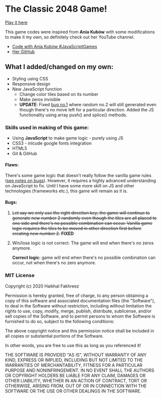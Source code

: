 # The Classic **2048** Game!

[Play it here](https://haikhalfakhreez.github.io/2048/)

This game codes were inspired from **Ania Kubów** with some modifications to make it my own, so definitely check out her YouTube channel.

- [Code with Ania Kubów #JavaScriptGames](https://www.youtube.com/watch?v=aDn2g8XfSMc)
- [Her GitHub](https://github.com/kubowania)

## What I added/changed on my own:

- Styling using CSS
- Responsive design
- New JavaScript function
    - Change color tiles based on its number
    - Make zeros invisible
    - **UPDATE**: Fixed [bug no.1](#bugs) where random no.2 will still generated even though there's no move left for a particular direction. Added the JS functionality using array push() and splice() methods. 

### Skills used in making of this game:

- Using **JavaScript** to make game logic - purely using JS
- CSS3 - inlcude google fonts integration
- HTML5
- Git & GitHub

#### Flaws:
There's some game logic that doesn't really follow the vanilla game rules ([see notes on bugs](#bugs)). However, it requires a highly advanced understanding on JavaScript to fix. Until I have some more skill on JS and other technologies (frameworks etc.), this game will remain as it is.

#### Bugs:

1. ~~Let say we only use the right direction key; the game will continue to generate new number 2 randomly even though the tiles are all placed to one side and there's no possible combination can occur. Vanilla game logic requires the tiles to be moved in other direction first before creating new number 2.~~ **FIXED**
2. Win/lose logic is not correct. The game will end when there's no zeros anymore. 

    **Correct logic**: game will end when there's no possible combination can occur, not when there's no zero anymore.

### MIT License

Copyright (c) 2020 Haikhal Fakhreez

Permission is hereby granted, free of charge, to any person obtaining a copy of this software and associated documentation files (the "Software"), to deal in the Software without restriction, including without limitation the rights to use, copy, modify, merge, publish, distribute, sublicense, and/or sell copies of the Software, and to permit persons to whom the Software is furnished to do so, subject to the following conditions:

The above copyright notice and this permission notice shall be included in all copies or substantial portions of the Software.

In other words, you are free to use this as long as you referenced it!

THE SOFTWARE IS PROVIDED "AS IS", WITHOUT WARRANTY OF ANY KIND, EXPRESS OR IMPLIED, INCLUDING BUT NOT LIMITED TO THE WARRANTIES OF MERCHANTABILITY, FITNESS FOR A PARTICULAR PURPOSE AND NONINFRINGEMENT. IN NO EVENT SHALL THE AUTHORS OR COPYRIGHT HOLDERS BE LIABLE FOR ANY CLAIM, DAMAGES OR OTHER LIABILITY, WHETHER IN AN ACTION OF CONTRACT, TORT OR OTHERWISE, ARISING FROM, OUT OF OR IN CONNECTION WITH THE SOFTWARE OR THE USE OR OTHER DEALINGS IN THE SOFTWARE.
